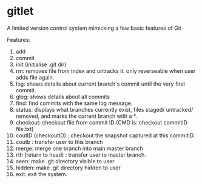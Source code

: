 # gitlet
A limited version control system mimicking a few basic features of Git

Features:
1. add
2. commit
3. init (initialise .git dir)
4. rm: removes file from index and untracks it. only reverseable when user adds file again.
5. log: shows details about current branch's commit until the very first commit.
6. glog: shows details about all commits
7. find: find commits with the same log message.
8. status: displays what branches currently exist, files staged/ untracked/ removed, and marks the current branch with a *. 
9. checkout: checkout file from commit ID (CMD is: checkout commitID file.txt)
10. coutID (checkoutID) : checkout the snapshot captured at this commitID.
11. coutb : transfer user to this branch
12. merge: merge one branch into main master branch
13. rth (return to head) : transfer user to master branch.
14. seen: make .git directory visible to user
15. hidden: make .git directory hidden to user
16. exit: exit the system.
 
